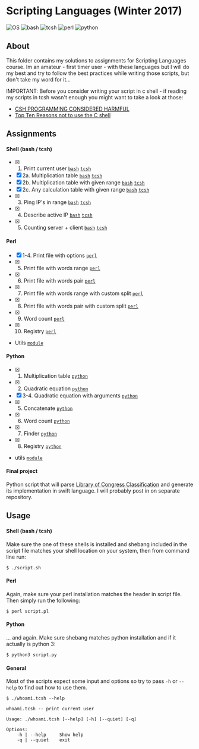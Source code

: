 # Scripting Languages (Winter 2017)
![OS](https://img.shields.io/badge/macOS-v10.13-orange.svg)
![bash](https://img.shields.io/badge/bash-v4.4-green.svg)
![tcsh](https://img.shields.io/badge/tcsh-v6.18.01-blue.svg)
![perl](https://img.shields.io/badge/perl-v5.18.2-red.svg)
![python](https://img.shields.io/badge/python-v3.6.3-blue.svg)

## About

This folder contains my solutions to assignments for Scripting Languages course. Im an amateur - first timer user - with these languages but I will do my best and try to follow the best practices while writing those scripts, but don't take my word for it...

IMPORTANT: Before you consider writing your script in c shell - if reading my scripts in tcsh wasn't enough you might want to take a look at those:
- [CSH PROGRAMMING CONSIDERED HARMFUL](http://www.faqs.org/faqs/unix-faq/shell/csh-whynot/)
- [Top Ten Reasons not to use the C shell](http://www.grymoire.com/unix/CshTop10.txt)

## Assignments

#### Shell (bash / tcsh)

- [x] 1. Print current user [`bash`](shell/whoami.bash) [`tcsh`](shell/whoami.tcsh)
- [x] 2a. Multiplication table [`bash`](shell/multiplication-table.bash) [`tcsh`](shell/multiplication-table.tcsh)
- [x] 2b. Multiplication table with given range [`bash`](shell/multiplication-table-in-range.bash) [`tcsh`](shell/multiplication-table-in-range.tcsh)
- [x] 2c. Any calculation table with given range [`bash`](shell/calculation-table-in-range.bash) [`tcsh`](shell/calculation-table-in-range.tcsh)
- [x] 3. Ping IP's in range [`bash`](shell/ping.bash) [`tcsh`](shell/ping.tcsh)
- [x] 4. Describe active IP [`bash`](shell/ping-and-describe.bash) [`tcsh`](shell/ping-and-describe.tcsh)
- [x] 5. Counting server + client [`bash`](shell/counting-server.bash) [`tcsh`](shell/counting-server.tcsh)

#### Perl

- [x] 1-4. Print file with options [`perl`](perl/print-file.pl)
- [x] 5. Print file with words range [`perl`](perl/print-file-words-range.pl)
- [x] 6. Print file with words pair [`perl`](perl/print-file-words-pair.pl)
- [x] 7. Print file with words range with custom split [`perl`](perl/print-file-words-range-split.pl)
- [x] 8. Print file with words pair with custom split [`perl`](perl/print-file-words-pair-split.pl)
- [x] 9. Word count [`perl`](perl/word-count.pl)
- [x] 10. Registry [`perl`](perl/registry.pl)

+ Utils [`module`](perl/Utils.pm)

#### Python

- [x] 1. Multiplication table [`python`](python/mul-tab.py)
- [x] 2. Quadratic equation [`python`](python/quad-eq.py)
- [x] 3-4. Quadratic equation with arguments [`python`](python/quad-eq-args.py)
- [x] 5. Concatenate [`python`](python/cat.py)
- [x] 6. Word count [`python`](python/word-count.py)
- [x] 7. Finder [`python`](python/finder.py)
- [x] 8. Registry [`python`](python/registry.py)

+ utils [`module`](python/utils.py)

#### Final project

  Python script that will parse [Library of Congress Classification](https://www.loc.gov/catdir/cpso/lcco/) and generate its implementation in swift language. I will probably post in on separate repository.

## Usage

#### Shell (bash / tcsh)

Make sure the one of these shells is installed and shebang included in the script file matches your shell location on your system, then from command line run:

```
$ ./script.sh
```

#### Perl

Again, make sure your perl installation matches the header in script file. Then simply run the following:

```
$ perl script.pl
```

#### Python

... and again. Make sure shebang matches python installation and if it actually is python 3:

```
$ python3 script.py
```

#### General

Most of the scripts expect some input and options so try to pass `-h` or `--help` to find out how to use them.

```
$ ./whoami.tcsh --help

whoami.tcsh -- print current user

Usage: ./whoami.tcsh [--help] [-h] [--quiet] [-q]

Options:
	-h | --help 	Show help
	-q | --quiet 	exit
```

